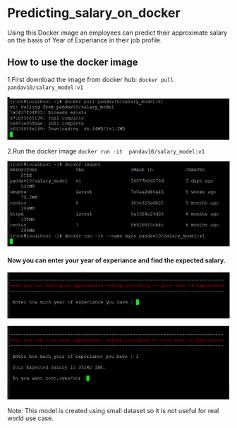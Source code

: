 # Predicting_salary_on_docker
Using this Docker image an employees can predict their approximate salary on the basis of Year of Experiance in their job profile.
## How to use the docker image
1.First download the image from docker hub:
  `docker pull pandav10/salary_model:v1`

![](screenshot/docker_pull.png)

2.Run the docker image
  `docker run -it  pandav10/salary_model:v1`

![](screenshot/run_image.png)

#### Now you can enter your year of experiance and find the expected salary.

![](screenshot/first_screen.png)

![](screenshot/sample.png)

Note: This model is created using small dataset so it is not useful for real world use case.
